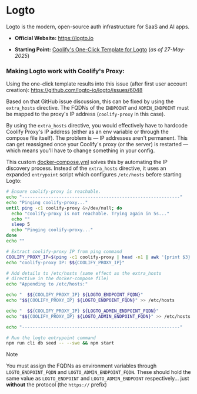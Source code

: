 # Logto

Logto is the modern, open-source auth infrastructure for SaaS and AI apps.

- **Official Website:** https://logto.io

- **Starting Point:** [Coolify's One-Click Template for Logto](https://github.com/coollabsio/coolify/blob/v4.x/templates/compose/logto.yaml) (_as of 27-May-2025_)

### Making Logto work with Coolify's Proxy:

Using the one-click template results into this issue (after first user account creation): https://github.com/logto-io/logto/issues/6048

Based on that GitHub issue discussion, this can be fixed by using the `extra_hosts` directive. The FQDNs of the `ENDPOINT` and `ADMIN_ENDPOINT` must be mapped to the proxy's IP address (`coolify-proxy` in this case).

By using the `extra_hosts` directive, you would effectively have to hardcode Coolify Proxy's IP address (either as an env variable or through the compose file itself). The problem is — IP addresses aren't permanent. This can get reassigned once your Coolify's proxy (or the server) is restarted — which means you'll have to change something in your config.

This custom [docker-compose.yml](./docker-compose.yml) solves this by automating the IP discovery process. Instead of the `extra_hosts` directive, it uses an expanded `entrypoint` script which configures `/etc/hosts` before starting Logto:

```sh
# Ensure coolify-proxy is reachable.
echo "------------------------------------------------------------"
echo "Pinging coolify-proxy..."
until ping -c1 coolify-proxy &>/dev/null; do
  echo "coolify-proxy is not reachable. Trying again in 5s..."
  echo ""
  sleep 5
  echo "Pinging coolify-proxy..."
done
echo ""

# Extract coolify-proxy IP from ping command
COOLIFY_PROXY_IP=$(ping -c1 coolify-proxy | head -n1 | awk '{print $3}' | tr -d '():')
echo "coolify-proxy IP: $${COOLIFY_PROXY_IP}"

# Add details to /etc/hosts (same effect as the extra_hosts
# directive in the docker-compose file)
echo "Appending to /etc/hosts:"

echo "  $${COOLIFY_PROXY_IP} ${LOGTO_ENDPOINT_FQDN}"
echo "$${COOLIFY_PROXY_IP} ${LOGTO_ENDPOINT_FQDN}" >> /etc/hosts

echo "  $${COOLIFY_PROXY_IP} ${LOGTO_ADMIN_ENDPOINT_FQDN}"
echo "$${COOLIFY_PROXY_IP} ${LOGTO_ADMIN_ENDPOINT_FQDN}" >> /etc/hosts

echo "------------------------------------------------------------"

# Run the logto entrypoint command
npm run cli db seed -- --swe && npm start
```

> [!NOTE]
>
> You must assign the FQDNs as environment variables through `LOGTO_ENDPOINT_FQDN` and `LOGTO_ADMIN_ENDPOINT_FQDN`. These should hold the same value as `LOGTO_ENDPOINT` and `LOGTO_ADMIN_ENDPOINT` respectively... just **without** the protocol (the `https://` prefix)

###
